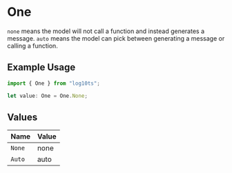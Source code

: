 # One

`none` means the model will not call a function and instead generates a message. `auto` means the model can pick between generating a message or calling a function.


## Example Usage

```typescript
import { One } from "log10ts";

let value: One = One.None;
```

## Values

| Name   | Value  |
| ------ | ------ |
| `None` | none   |
| `Auto` | auto   |